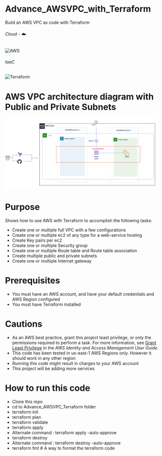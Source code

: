 # Advance_AWSVPC_with_Terraform
Build an AWS VPC as code with Terraform

###### Cloud - :cloud:
![AWS](https://img.shields.io/badge/-AWS-000000?style=flat&logo=Amazon%20AWS&logoColor=FF9900)

###### IaaC
![Terraform](https://img.shields.io/badge/-Terraform-000000?style=flat&logo=Terraform)

# AWS VPC architecture diagram with Public and Private Subnets
![alt text](https://github.com/ValAug/Advance_AWSVPC_Terraform/blob/master/vpc_diagram_v1.png)

# Purpose
Shows how to use AWS with Terraform to accomplish the following tasks:

* Create one or multiple full VPC with a few configurations
* Create one or multiple ec2 of any type for a web-service hosting
* Create Key pairs per ec2
* Create one or multiple Security group
* Create one or multiple Route table and Route table association
* Create multiple public and private subnets
* Create one or multiple Internet gateway

# Prerequisites
* You must have an AWS account, and have your default credentials and AWS Region
  configured
* You must have Terraform installed

# Cautions
* As an AWS best practice, grant this project least privilege, or only the 
  permissions required to perform a task. For more information, see 
  [Grant Least Privilege](https://docs.aws.amazon.com/IAM/latest/UserGuide/best-practices.html#grant-least-privilege) 
  in the *AWS Identity and Access Management 
  User Guide*
* This code has been tested in us-east-1 AWS Regions only. However it should work in any other region
* Running this code might result in charges to your AWS account
* This project will be adding more services

# How to run this code
* Clone this repo
* cd to Advance_AWSVPC_Terraform folder
* terraform init
* terraform plan
* terraform validate
* terraform apply
* Alternate command : terraform apply -auto-approve
* terraform destroy
* Alternate command : terraform destroy -auto-approve
* terraform fmt # A way to format the terraform code
